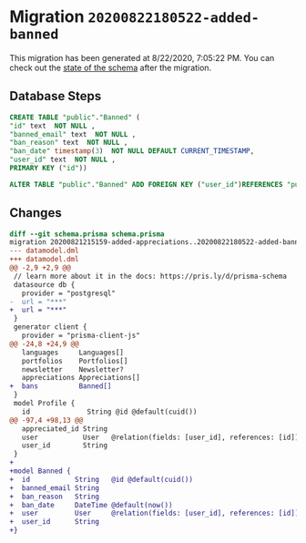 # Migration `20200822180522-added-banned`

This migration has been generated at 8/22/2020, 7:05:22 PM.
You can check out the [state of the schema](./schema.prisma) after the migration.

## Database Steps

```sql
CREATE TABLE "public"."Banned" (
"id" text  NOT NULL ,
"banned_email" text  NOT NULL ,
"ban_reason" text  NOT NULL ,
"ban_date" timestamp(3)  NOT NULL DEFAULT CURRENT_TIMESTAMP,
"user_id" text  NOT NULL ,
PRIMARY KEY ("id"))

ALTER TABLE "public"."Banned" ADD FOREIGN KEY ("user_id")REFERENCES "public"."User"("id") ON DELETE CASCADE ON UPDATE CASCADE
```

## Changes

```diff
diff --git schema.prisma schema.prisma
migration 20200821215159-added-appreciations..20200822180522-added-banned
--- datamodel.dml
+++ datamodel.dml
@@ -2,9 +2,9 @@
 // learn more about it in the docs: https://pris.ly/d/prisma-schema
 datasource db {
   provider = "postgresql"
-  url = "***"
+  url = "***"
 }
 generator client {
   provider = "prisma-client-js"
@@ -24,8 +24,9 @@
   languages     Languages[]
   portfolios    Portfolios[]
   newsletter    Newsletter?
   appreciations Appreciations[]
+  bans          Banned[]
 }
 model Profile {
   id              String @id @default(cuid())
@@ -97,4 +98,13 @@
   appreciated_id String
   user           User   @relation(fields: [user_id], references: [id])
   user_id        String
 }
+
+model Banned {
+  id           String   @id @default(cuid())
+  banned_email String
+  ban_reason   String
+  ban_date     DateTime @default(now())
+  user         User     @relation(fields: [user_id], references: [id])
+  user_id      String
+}
```


